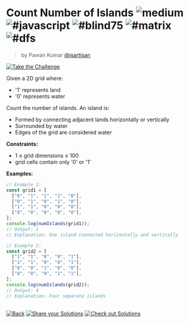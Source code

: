 <!--info-header-start--><h1>Count Number of Islands <img src="https://img.shields.io/badge/-medium-d9901a" alt="medium"/> <img src="https://img.shields.io/badge/-%23javascript-999" alt="#javascript"/> <img src="https://img.shields.io/badge/-%23blind75-999" alt="#blind75"/> <img src="https://img.shields.io/badge/-%23matrix-999" alt="#matrix"/> <img src="https://img.shields.io/badge/-%23dfs-999" alt="#dfs"/></h1><blockquote><p>by Pawan Kumar <a href="https://github.com/jsartisan" target="_blank">@jsartisan</a></p></blockquote><p><a href="https://frontend-challenges.com/challenges/269-count-number-of-islands" target="_blank"><img src="https://img.shields.io/badge/-Take%20the%20Challenge-0d99ff?logo=javascript&logoColor=white" alt="Take the Challenge"/></a> </p><!--info-header-end-->

Given a 2D grid where:

- '1' represents land
- '0' represents water

Count the number of islands. An island is:

- Formed by connecting adjacent lands horizontally or vertically
- Surrounded by water
- Edges of the grid are considered water

**Constraints:**

- 1 ≤ grid dimensions ≤ 100
- grid cells contain only '0' or '1'

**Examples:**

```typescript
// Example 1:
const grid1 = [
  ["0", "1", "1", "1", "0"],
  ["0", "1", "0", "1", "0"],
  ["1", "1", "0", "0", "0"],
  ["0", "0", "0", "0", "0"],
];
console.log(numIslands(grid1));
// Output: 1
// Explanation: One island connected horizontally and vertically

// Example 2:
const grid2 = [
  ["1", "1", "0", "0", "1"],
  ["1", "1", "0", "0", "1"],
  ["0", "0", "1", "0", "0"],
  ["0", "0", "0", "1", "1"],
];
console.log(numIslands(grid2));
// Output: 4
// Explanation: Four separate islands
```

<!--info-footer-start--><br><a href="../../README.md" target="_blank"><img src="https://img.shields.io/badge/-Back-grey" alt="Back"/></a> <a href="https://github.com/jsartisan/frontend-challenges/issues/new?template=answer.md&labels=answer,269,undefined&title=269%20-%20Count%20Number%20of%20Islands%20-%20undefined&body=" target="_blank"><img src="https://img.shields.io/badge/-Share%20your%20Solutions-teal" alt="Share your Solutions"/></a> <a href="https://github.com/jsartisan/frontend-challenges/issues?q=label%3A269+label%3Aanswer+sort%3Areactions-%2B1-desc" target="_blank"><img src="https://img.shields.io/badge/-Check%20out%20Solutions-de5a77?logo=awesome-lists&logoColor=white" alt="Check out Solutions"/></a> <!--info-footer-end-->
